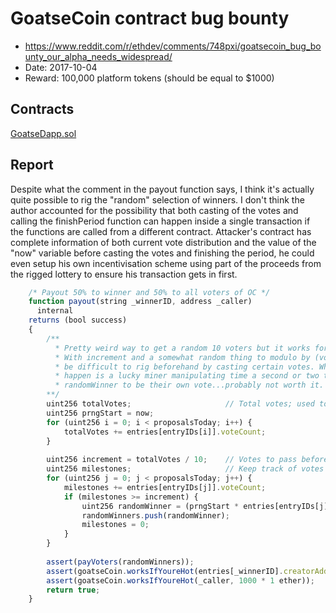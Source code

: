 # GoatseCoin contract bug bounty

  * https://www.reddit.com/r/ethdev/comments/748pxi/goatsecoin_bug_bounty_our_alpha_needs_widespread/
  * Date: 2017-10-04
  * Reward: 100,000 platform tokens (should be equal to $1000)

## Contracts

[GoatseDapp.sol](./contracts/GoatseDapp.sol)

## Report

Despite what the comment in the payout function says, I think it's actually quite possible to rig the "random" selection of winners. I don't think the author accounted for the possibility that both casting of the votes and calling the finishPeriod function can happen inside a single transaction if the functions are called from a different contract.
Attacker's contract has complete information of both current vote distribution and the value of the "now" variable before casting the votes and finishing the period, he could even setup his own incentivisation scheme using part of the proceeds from the rigged lottery to ensure his transaction gets in first.

```javascript
    /* Payout 50% to winner and 50% to all voters of OC */
    function payout(string _winnerID, address _caller)
      internal
    returns (bool success)
    {
        /** 
          * Pretty weird way to get a random 10 voters but it works for now.
          * With increment and a somewhat random thing to modulo by (voteCount), it would
          * be difficult to rig beforehand by casting certain votes. What could
          * happen is a lucky miner manipulating time a second or two to rig a
          * randomWinner to be their own vote...probably not worth it.
        **/
        uint256 totalVotes;                     // Total votes; used to get a random number within vote range
        uint256 prngStart = now;
        for (uint256 i = 0; i < proposalsToday; i++) {
            totalVotes += entries[entryIDs[i]].voteCount;
        }
        
        uint256 increment = totalVotes / 10;    // Votes to pass before using voteCount to get randomWinner
        uint256 milestones;                     // Keep track of votes until increment is passed
        for (uint256 j = 0; j < proposalsToday; j++) {
            milestones += entries[entryIDs[j]].voteCount;
            if (milestones >= increment) {
                uint256 randomWinner = (prngStart * entries[entryIDs[j]].voteCount) % totalVotes;
                randomWinners.push(randomWinner);
                milestones = 0;
            }
        }
        
        assert(payVoters(randomWinners));
        assert(goatseCoin.worksIfYoureHot(entries[_winnerID].creatorAddress, 50000 * 1 ether));
        assert(goatseCoin.worksIfYoureHot(_caller, 1000 * 1 ether));
        return true;
    }
```